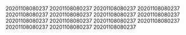 20201108080237
20201108080237
20201108080237
20201108080237
20201108080237
20201108080237
20201108080237
20201108080237
20201108080237
20201108080237
20201108080237
20201108080237
20201108080237
20201108080237
20201108080237
